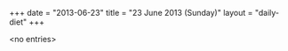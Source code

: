 +++
date = "2013-06-23"
title = "23 June 2013 (Sunday)"
layout = "daily-diet"
+++

<p>&lt;no entries&gt;</p>
